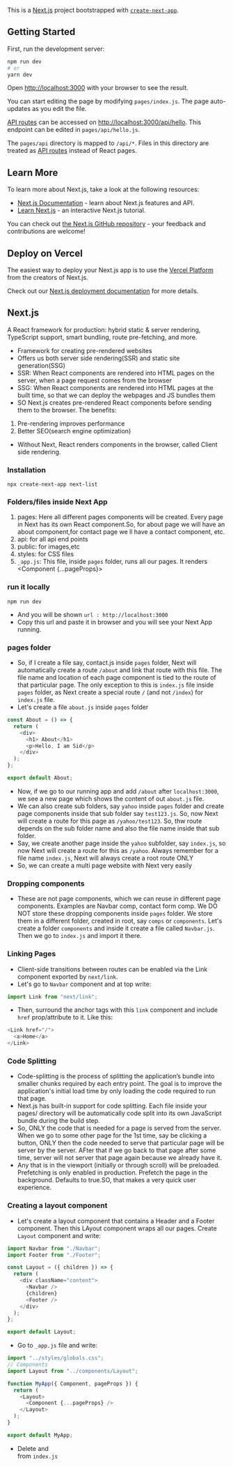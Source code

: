This is a [Next.js](https://nextjs.org/) project bootstrapped with [`create-next-app`](https://github.com/vercel/next.js/tree/canary/packages/create-next-app).

## Getting Started

First, run the development server:

```bash
npm run dev
# or
yarn dev
```

Open [http://localhost:3000](http://localhost:3000) with your browser to see the result.

You can start editing the page by modifying `pages/index.js`. The page auto-updates as you edit the file.

[API routes](https://nextjs.org/docs/api-routes/introduction) can be accessed on [http://localhost:3000/api/hello](http://localhost:3000/api/hello). This endpoint can be edited in `pages/api/hello.js`.

The `pages/api` directory is mapped to `/api/*`. Files in this directory are treated as [API routes](https://nextjs.org/docs/api-routes/introduction) instead of React pages.

## Learn More

To learn more about Next.js, take a look at the following resources:

- [Next.js Documentation](https://nextjs.org/docs) - learn about Next.js features and API.
- [Learn Next.js](https://nextjs.org/learn) - an interactive Next.js tutorial.

You can check out [the Next.js GitHub repository](https://github.com/vercel/next.js/) - your feedback and contributions are welcome!

## Deploy on Vercel

The easiest way to deploy your Next.js app is to use the [Vercel Platform](https://vercel.com/new?utm_medium=default-template&filter=next.js&utm_source=create-next-app&utm_campaign=create-next-app-readme) from the creators of Next.js.

Check out our [Next.js deployment documentation](https://nextjs.org/docs/deployment) for more details.

## Next.js

A React framework for production: hybrid static & server rendering, TypeScript support, smart bundling, route pre-fetching, and more.

- Framework for creating pre-rendered websites
- Offers us both server side rendering(SSR) and static site generation(SSG)
- SSR: When React components are rendered into HTML pages on the server, when a page request comes from the browser
- SSG: When React components are rendered into HTML pages at the built time, so that we can deploy the webpages and JS bundles them
- SO Next.js creates pre-rendered React components before sending them to the browser. The benefits:

1. Pre-rendering improves performance
1. Better SEO(search engine optimization)

- Without Next, React renders components in the browser, called Client side rendering.

### Installation

`npx create-next-app next-list`

### Folders/files inside Next App

1. pages: Here all different pages components will be created. Every page in Next has its own React component.So, for about page we will have an about component,for contact page we ll have a contact component, etc.
1. api: for all api end points
1. public: for images,etc
1. styles: for CSS files
1. `_app.js`: This file, inside `pages` folder, runs all our pages. It renders <Component {...pageProps}>

### run it locally

`npm run dev`

- And you will be shown `url : http://localhost:3000`
- Copy this url and paste it in browser and you will see your Next App running.

### pages folder

- So, if I create a file say, contact.js inside `pages` folder, Next will automatically create a route `/about` and link that route with this file. The file name and location of each page component is tied to the route of that particular page. The only exception to this is `index.js` file inside `pages` folder, as Next create a special route `/` (and not `/index`) for `index.js` file.
- Let's create a file `about.js` inside `pages` folder

```js
const About = () => {
  return (
    <div>
      <h1> About</h1>
      <p>Hello, I am Sid</p>
    </div>
  );
};

export default About;
```

- Now, if we go to our running app and add `/about` after `localhost:3000`, we see a new page which shows the content of out `about.js` file.
- We can also create sub folders, say `yahoo` inside `pages` folder and create page components inside that sub folder say `test123.js`. So, now Next will create a route for this page as `/yahoo/test123`. So, thw route depends on the sub folder name and also the file name inside that sub folder.
- Say, we create another page inside the `yahoo` subfolder, say `index.js`, so now Next will create a route for this as `/yahoo`. Always remember for a file name `index.js`, Next will always create a root route ONLY
- So, we can create a multi page website with Next very easily

### Dropping components

- These are not page components, which we can reuse in different page components. Examples are Navbar comp, contact form comp. We DO NOT store these dropping components inside `pages` folder. We store them in a different folder, created in root, say `comps` or `components`. Let's create a folder `components` and inside it create a file called `Navbar.js`. Then we go to `index.js` and import it there.

### Linking Pages

- Client-side transitions between routes can be enabled via the Link component exported by `next/link`.
- Let's go to `Navbar` component and at top write:

```js
import Link from "next/link";
```

- Then, surround the anchor tags with this `link` component and include `href` prop/attribute to it. Like this:

```js
<Link href="/">
  <a>Home</a>
</Link>
```

### Code Splitting

- Code-splitting is the process of splitting the application’s bundle into smaller chunks required by each entry point. The goal is to improve the application's initial load time by only loading the code required to run that page.
- Next.js has built-in support for code splitting. Each file inside your pages/ directory will be automatically code split into its own JavaScript bundle during the build step.
- So, ONLY the code that is needed for a page is served from the server. When we go to some other page for the 1st time, say be clicking a button, ONLY then the code needed to serve that particular page will be server by the server. AFter that if we go back to that page after some time, server will not server that page again because we already have it.
- Any <Link /> that is in the viewport (initially or through scroll) will be preloaded. Prefetching is only enabled in production. Prefetch the page in the background. Defaults to true.SO, that makes a very quick user experience.

### Creating a layout component

- Let's create a layout component that contains a Header and a Footer component. Then this LAyout component wraps all our pages. Create `Layout` component and write:

```js
import Navbar from "./Navbar";
import Footer from "./Footer";

const Layout = ({ children }) => {
  return (
    <div className="content">
      <Navbar />
      {children}
      <Footer />
    </div>
  );
};

export default Layout;
```

- Go to `_app.js` file and write:

```js
import "../styles/globals.css";
// Components
import Layout from "../components/Layout";

function MyApp({ Component, pageProps }) {
  return (
    <Layout>
      <Component {...pageProps} />
    </Layout>
  );
}

export default MyApp;
```

- Delete <Navbar /> and <Footer /> from `index.js`

